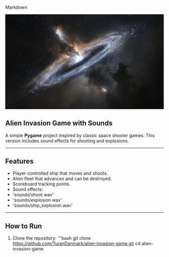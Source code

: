 Markdown

<p align="center">
  <img src="images/banner.png" alt="Alien Invasion Banner" width="600"/>
</p>

##  Alien Invasion Game with Sounds
A simple **Pygame** project inspired by classic space shooter games.
This version includes sound effects for shooting and explosions.

---

##  Features
- Player-controlled ship that moves and shoots.
- Alien fleet that advances and can be destroyed.
- Scoreboard tracking points.
- Sound effects:
- 'sounds/shoot.wav'
- 'sounds/explosion.wav'
- 'sounds/ship_explosion.wav'

---

##  How to Run
1. Clone the repository:
   '''bash
   git clone
https://github.com/TuranDanmark/alien-invasion-game.git
    cd alien-invasion-game
